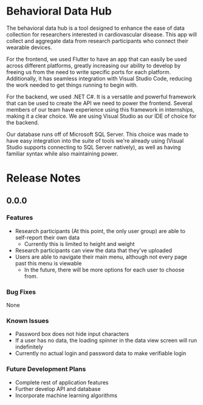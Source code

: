 # Behavioral Data Hub

The behavioral data hub is a tool designed to enhance the ease of data collection for researchers interested in cardiovascular disease. 
This app will collect and aggregate data from research participants who connect their wearable devices.

For the frontend, we used Flutter to have an app that can easily be used across different platforms, greatly increasing our ability to develop by freeing us from the need to write specific ports for each platform. Additionally, it has seamless integration with Visual Studio Code, reducing the work needed to get things running to begin with.

For the backend, we used .NET C#. It is a versatile and powerful framework that can be used to create the API we need to power the frontend. Several members of our team have experience using this framework in internships, making it a clear choice. We are using Visual Studio as our IDE of choice for the backend.

Our database runs off of Microsoft SQL Server. This choice was made to have easy integration into the suite of tools we're already using (Visual Studio supports connecting to SQL Server natively), as well as having familiar syntax while also maintaining power.

# Release Notes

## 0.0.0

### Features
- Research participants (At this point, the only user group) are able to self-report their own data
  - Currently this is limited to height and weight  
- Research participants can view the data that they've uploaded
- Users are able to navigate their main menu, although not every page past this menu is viewable
  - In the future, there will be more options for each user to choose from.

### Bug Fixes
None

### Known Issues
- Password box does not hide input characters
- If a user has no data, the loading spinner in the data view screen will run indefinitely
- Currently no actual login and password data to make verifiable login

### Future Development Plans
- Complete rest of application features
- Further develop API and database
- Incorporate machine learning algorithms
